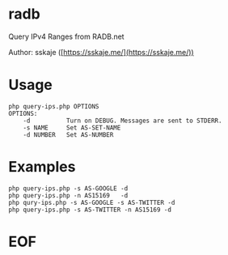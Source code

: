 # radb

Query IPv4 Ranges from RADB.net

Author: sskaje ([https://sskaje.me/](https://sskaje.me/))

# Usage


```
php query-ips.php OPTIONS 
OPTIONS:
    -d          Turn on DEBUG. Messages are sent to STDERR.
    -s NAME     Set AS-SET-NAME
    -d NUMBER   Set AS-NUMBER
```



# Examples

```
php query-ips.php -s AS-GOOGLE -d 
php query-ips.php -n AS15169   -d 
php qury-ips.php -s AS-GOOGLE -s AS-TWITTER -d 
php query-ips.php -s AS-TWITTER -n AS15169 -d 

```

# EOF